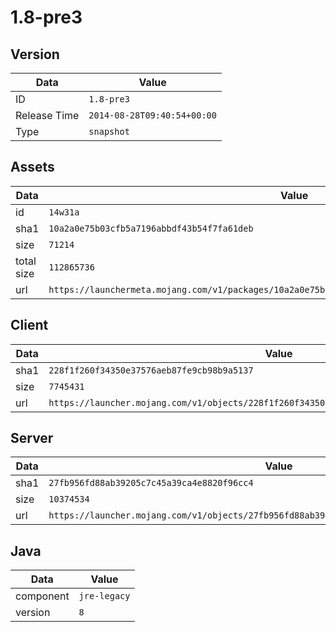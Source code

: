 # 1.8-pre3

## Version

|**Data**        | **Value**                 |
|----------------|-------------------------|
| ID   | ```1.8-pre3```   |
| Release Time   | ```2014-08-28T09:40:54+00:00```   |
| Type   | ```snapshot```   |

## Assets

|**Data**        | **Value**                 |
|----------------|-------------------------|
| id   | ```14w31a```   |
| sha1   | ```10a2a0e75b03cfb5a7196abbdf43b54f7fa61deb```   |
| size   | ```71214```   |
| total size  | ```112865736```  |
| url       | ```https://launchermeta.mojang.com/v1/packages/10a2a0e75b03cfb5a7196abbdf43b54f7fa61deb/14w31a.json``` |

## Client

|**Data**        | **Value**                 |
|----------------|-------------------------|
| sha1   | ```228f1f260f34350e37576aeb87fe9cb98b9a5137```   |
| size   | ```7745431```   |
| url       | ```https://launcher.mojang.com/v1/objects/228f1f260f34350e37576aeb87fe9cb98b9a5137/client.jar``` |

## Server

|**Data**        | **Value**                 |
|----------------|-------------------------|
| sha1   | ```27fb956fd88ab39205c7c45a39ca4e8820f96cc4```   |
| size   | ```10374534```   |
| url       | ```https://launcher.mojang.com/v1/objects/27fb956fd88ab39205c7c45a39ca4e8820f96cc4/server.jar``` |

## Java

|**Data**        | **Value**                 |
|----------------|-------------------------|
| component   | ```jre-legacy```   |
| version   | ```8```   |